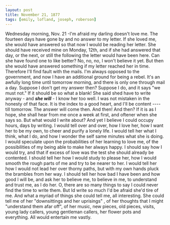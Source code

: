 ```yaml
---
layout: post
title: November 21, 1877
tags: [emily, lofland, joseph, roberson]
---
```

Wednesday morning, Nov. 21 -I'm afraid my darling doesn't love me.  The fourteen days have gone by and no answer to my letter.  If she loved me, she would have answered so that now I would be reading her letter.  She should have received mine on Monday, 12th, and if she had answered that day, or the next, or still the following the letter would have been here.  Can she have found one to like better?  No, no, no, I won't believe it yet.   But then she would have answered something if my letter reached her in time.  Therefore I'll find fault with the mails.  I'm always opposed to the government, and now I have an additional ground for being a rebel.  It's an awfully long time until tomorrow morning, and there is only one through mail a day.  Suppose I don't get my answer then?  Suppose I do, and it says "we must not."  If it should be so what a blank!  She said shed have to write anyway - and __*she will*__ - I know her too well.  I was not mistaken in the honesty of that face.  It is the index to a good heart, and I'll be content  ---- till tomorrow.  The answer will come then.  And then!  And then?  If it is as I hope, she shall hear from me once a week at first, and oftener when she says so.  But what would I write about?  And yet I believe I could occupy hours, days by writing.  I would tell over and over, how I love her, how I want her to be my own, to cheer and purify a lonely life.  I would tell her what I think, what I do, and how I wonder the self same minutes what she is doing.  I would speculate upon the probabilities of her learning to love me, of the possibilities of my being able to make her always happy.  I should say how I would try, and that if excess of love was the test she should already be contented.   I should tell her how I would study to please her, how I would smooth the rough parts of me and try to be nearer to her.  I would tell her how I would not lead her over thorny paths, but with my own hands pluck the brambles from her way.  I should tell her how bad I have been and how good I will be, and ask her to believe me, to believe in me, to understand and trust me, as I do her.  O, there are so many things to say I could never find the time to write them.  But Id write so much I'd be afraid she'd tire of me.  And what a myriad of things she could tell me, all interesting.   She could tell me of her "downsittings and her uprisings" , of her thoughts that I might "understand them afar off",  of her music, new pieces, old pieces, visits, young lady callers, young gentleman callers, her flower pots and everything.  All would entertain me vastly.
